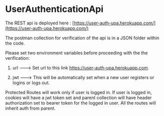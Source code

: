 # UserAuthenticationApi
The REST api is deployed here : [https://user-auth-upa.herokuapp.com/](https://user-auth-upa.herokuapp.com/)

The postman collection for verification of the api is in a JSON folder within the code.

Please set two environment variables before proceeding with the the verification:
  1. url ---> Set url to this link <u>https://user-auth-upa.herokuapp.com</u>.

  2. jwt  ---> This will be automatically set when a new user registers or logins or logs out.

Protected Routes will work only if user is logged in.
If user is logged in, cookies will have a jwt token set and parent collection will have header authorization set to bearer token for the logged in user.
All the routes will inherit auth from parent.

